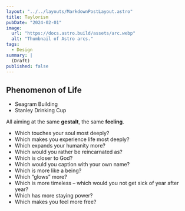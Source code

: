 ```yaml
---
layout: "../../layouts/MarkdownPostLayout.astro"
title: Taylorism
pubDate: "2024-02-01"
image:
  url: "https://docs.astro.build/assets/arc.webp"
  alt: "Thumbnail of Astro arcs."
tags:
  - Design
summary: |
  (Draft)
published: false
---
```


## Phenomenon of Life

- Seagram Building
- Stanley Drinking Cup

All aiming at the same **gestalt**, the same **feeling**.

- Which touches your soul most deeply?
- Which makes you experience life most deeply?
- Which expands your humanity more?
- Which would you rather be reincarnated as?
- Which is closer to God?
- Which would you caption with your own name?
- Which is more like a being?
- Which “glows” more?
- Which is more timeless – which would you not get sick of year after year?
- Which has more staying power?
- Which makes you feel more free?
